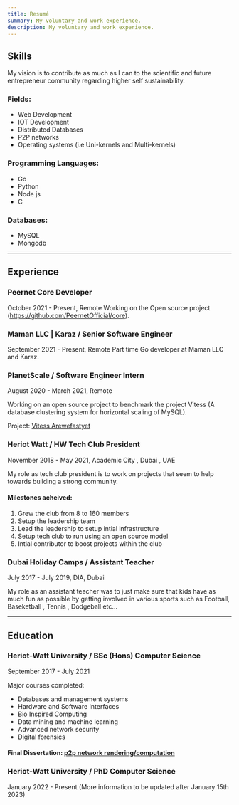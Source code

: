 ```yaml
---
title: Resumé
summary: My voluntary and work experience.
description: My voluntary and work experience.
---
```


## Skills

My vision is to contribute as much as I can to the scientific and future entrepreneur community regarding higher self sustainability.

### Fields:
- Web Development 
- IOT Development
- Distributed Databases
- P2P networks
- Operating systems (i.e Uni-kernels and Multi-kernels)

### Programming Languages:
- Go
- Python
- Node js
- C

### Databases:
- MySQL
- Mongodb

---------------------------------------------------------------------------------------------------------------------------------------------------------------

## Experience

### Peernet Core Developer 
October 2021 - Present, Remote
Working on the Open source project (https://github.com/PeernetOfficial/core).

### Maman LLC | Karaz / Senior Software Engineer 
September 2021 - Present, Remote
Part time Go developer at Maman LLC and Karaz.

### PlanetScale / Software Engineer Intern 
August 2020 - March 2021, Remote

Working on an open source project to benchmark the project Vitess (A database clustering system for horizontal scaling of MySQL).

Project: [Vitess Arewefastyet](/projects/arewefastyet/)

### Heriot Watt / HW Tech Club President 
November 2018 - May 2021,  Academic City , Dubai , UAE

My role as tech club president is to work on projects that seem to help towards building a strong community. 

#### Milestones acheived:
1. Grew the club from 8 to 160 members 
2. Setup the leadership team 
3. Lead the leadership to setup intial infrastructure 
4. Setup tech club to run using an open source model
5. Intial contributor to boost projects within the club  

### Dubai Holiday Camps / Assistant Teacher 
July  2017 - July  2019,  DIA, Dubai

My role as an assistant teacher was to just make sure that kids have as much fun as possible by getting involved in various sports such as Football, Baseketball , Tennis , Dodgeball etc...

------------------------------------------------------------------------------------------------------------------------------------------------------------------

## Education

### Heriot-Watt University / BSc (Hons) Computer Science
September 2017 - July 2021

Major courses completed:
- Databases and management systems 
- Hardware and Software Interfaces 
- Bio Inspired Computing 
- Data mining and machine learning 
- Advanced network security 
- Digital forensics  

#### Final Dissertation: [p2p network rendering/computation](/projects/p2prc/) 

### Heriot-Watt University / PhD Computer Science
January 2022 - Present
(More information to be updated after January 15th 2023)
